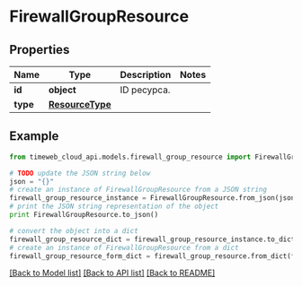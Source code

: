 # FirewallGroupResource


## Properties
Name | Type | Description | Notes
------------ | ------------- | ------------- | -------------
**id** | **object** | ID ресурса. | 
**type** | [**ResourceType**](ResourceType.md) |  | 

## Example

```python
from timeweb_cloud_api.models.firewall_group_resource import FirewallGroupResource

# TODO update the JSON string below
json = "{}"
# create an instance of FirewallGroupResource from a JSON string
firewall_group_resource_instance = FirewallGroupResource.from_json(json)
# print the JSON string representation of the object
print FirewallGroupResource.to_json()

# convert the object into a dict
firewall_group_resource_dict = firewall_group_resource_instance.to_dict()
# create an instance of FirewallGroupResource from a dict
firewall_group_resource_form_dict = firewall_group_resource.from_dict(firewall_group_resource_dict)
```
[[Back to Model list]](../README.md#documentation-for-models) [[Back to API list]](../README.md#documentation-for-api-endpoints) [[Back to README]](../README.md)



